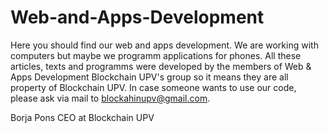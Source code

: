 # Web-and-Apps-Development
Here you should find our web and apps development. We are working with computers but maybe we programm applications for phones. All these articles, texts and programms were developed by the members of Web & Apps Development Blockchain UPV's group so it means they are all property of Blockchain UPV. In case someone wants to use our code, please ask via mail to blockahinupv@gmail.com.

Borja Pons
CEO at Blockchain UPV
